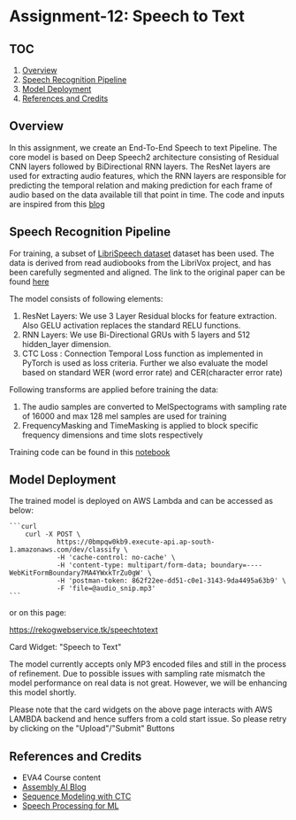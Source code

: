 # Assignment-12: Speech to Text

## TOC

1. [Overview](#overview)
2. [Speech Recognition Pipeline](#speech-recognition-pipeline)
3. [Model Deployment](#model-deployment)
4. [References and Credits](#references-and-credits)

## Overview

In this assignment, we create an End-To-End Speech to text Pipeline.
The core model is based on Deep Speech2 architecture consisting of Residual CNN layers followed by BiDirectional RNN layers.
The ResNet layers are used for extracting audio features, which the RNN layers are responsible for predicting the temporal relation and making prediction for each frame of audio based on the data available till that point in time.
The code and inputs are inspired from this [blog](https://www.assemblyai.com/blog/end-to-end-speech-recognition-pytorch)

## Speech Recognition Pipeline

For training, a subset of [LibriSpeech dataset](http://www.openslr.org/12/) dataset has been used. The data is derived from read audiobooks from the LibriVox project, and has been carefully segmented and aligned.
The link to the original paper can be found [here](http://www.danielpovey.com/files/2015_icassp_librispeech.pdf)


The model consists of following elements:

1. ResNet Layers: We use 3 Layer Residual blocks for feature extraction. Also GELU activation replaces the standard RELU functions.
2. RNN Layers: We use Bi-Directional GRUs with 5 layers and 512 hidden_layer dimension.
3. CTC Loss :  Connection Temporal Loss function as implemented in PyTorch is used as loss criteria. Further we also evaluate the model based on standard WER (word error rate) and CER(character error rate)

Following transforms are applied before training the data:
1. The audio samples are converted to MelSpectograms with sampling rate of 16000 and max 128 mel samples are used for training
2. FrequencyMasking and TimeMasking is applied to block specific frequency dimensions and time slots respectively

Training code can be found in this [notebook](https://github.com/rajy4683/EVA4P2/blob/master/S13-SpeechToText/EVA4P2S13_EndToEndSpeech.ipynb)

## Model Deployment

The trained model is deployed on AWS Lambda and can be accessed as below:

    ```curl
		curl -X POST \
  				https://0bmpqw0kb9.execute-api.ap-south-1.amazonaws.com/dev/classify \
  				-H 'cache-control: no-cache' \
  				-H 'content-type: multipart/form-data; boundary=----WebKitFormBoundary7MA4YWxkTrZu0gW' \
  				-H 'postman-token: 862f22ee-dd51-c0e1-3143-9da4495a63b9' \
  				-F 'file=@audio_snip.mp3'
    ```
or on this page:

https://rekogwebservice.tk/speechtotext

Card Widget: "Speech to Text"

The model currently accepts only MP3 encoded files and still in the process of refinement. Due to possible issues with sampling rate mismatch the model performance on real data is not great.
However, we will be enhancing this model shortly.

Please note that the card widgets on the above page interacts with AWS LAMBDA backend and hence suffers from a cold start issue.
So please retry by clicking on the "Upload"/"Submit" Buttons

## References and Credits

- EVA4 Course content
- [Assembly AI Blog](https://www.assemblyai.com/blog/end-to-end-speech-recognition-pytorch)
- [Sequence Modeling with CTC](https://distill.pub/2017/ctc/)
- [Speech Processing for ML](https://haythamfayek.com/2016/04/21/speech-processing-for-machine-learning.html)
